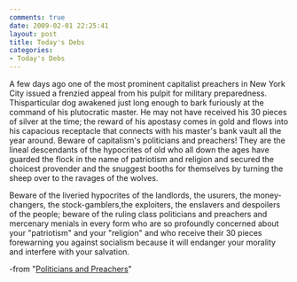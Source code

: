 ```yaml
---
comments: true
date: 2009-02-01 22:25:41
layout: post
title: Today's Debs
categories:
- Today's Debs
---
```


A few days ago one of the most prominent capitalist preachers in New York City issued a frenzied appeal from his pulpit for military preparedness. Thisparticular dog awakened just long enough to bark furiously at the command of his plutocratic master. He may not have received his 30 pieces of silver at the time; the reward of his apostasy comes in gold and flows into his capacious receptacle that connects with his master's bank vault all the year around. <!-- more -->Beware of capitalism's politicians and preachers! They are the lineal descendants of the hypocrites of old who all down the ages have guarded the flock in the name of patriotism and religion and secured the choicest provender and the snuggest booths for themselves by turning the sheep over to the ravages of the wolves.

Beware of the liveried hypocrites of the landlords, the usurers, the money-changers, the stock-gamblers,the exploiters, the enslavers and despoilers of the people; beware of the ruling class politicians and preachers and mercenary menials in every form who are so profoundly concerned about your "patriotism" and your "religion" and who receive their 30 pieces forewarning you against socialism because it will endanger your morality and interfere with your salvation.


-from "[Politicians and Preachers](http://trotsky.org/history/usa/parties/spusa/1916/0624-debs-polsandpreachers.pdf)"
